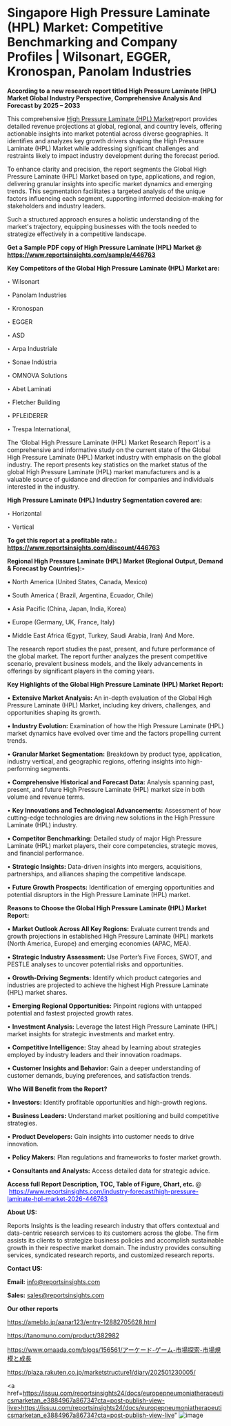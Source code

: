 # Singapore High Pressure Laminate (HPL) Market: Competitive Benchmarking and Company Profiles | Wilsonart, EGGER, Kronospan, Panolam Industries

<strong>According to a new research report titled High Pressure Laminate (HPL) Market Global Industry Perspective, Comprehensive Analysis And Forecast by 2025 – 2033</strong>

This comprehensive <a href=https://www.reportsinsights.com/sample/446763>High Pressure Laminate (HPL) Market</a>report provides detailed revenue projections at global, regional, and country levels, offering actionable insights into market potential across diverse geographies. It identifies and analyzes key growth drivers shaping the High Pressure Laminate (HPL) Market while addressing significant challenges and restraints likely to impact industry development during the forecast period.

To enhance clarity and precision, the report segments the Global High Pressure Laminate (HPL) Market based on type, applications, and region, delivering granular insights into specific market dynamics and emerging trends. This segmentation facilitates a targeted analysis of the unique factors influencing each segment, supporting informed decision-making for stakeholders and industry leaders.

Such a structured approach ensures a holistic understanding of the market's trajectory, equipping businesses with the tools needed to strategize effectively in a competitive landscape.

<strong>Get a Sample PDF copy of High Pressure Laminate (HPL) Market </strong><strong>@<a href=https://www.reportsinsights.com/sample/446763 style=color:#0000ff;> https://www.reportsinsights.com/sample/446763</a></strong></font>

<strong>Key Competitors of the Global High Pressure Laminate (HPL) Market are:</strong>

‣ Wilsonart

‣ Panolam Industries

‣ Kronospan

‣ EGGER

‣ ASD

‣ Arpa Industriale

‣ Sonae Indústria

‣ OMNOVA Solutions

‣ Abet Laminati

‣ Fletcher Building

‣ PFLEIDERER

‣ Trespa International,

The ‘Global High Pressure Laminate (HPL) Market Research Report’ is a comprehensive and informative study on the current state of the Global High Pressure Laminate (HPL) Market industry with emphasis on the global industry. The report presents key statistics on the market status of the global High Pressure Laminate (HPL) market manufacturers and is a valuable source of guidance and direction for companies and individuals interested in the industry.

<strong>High Pressure Laminate (HPL) Industry Segmentation covered are:</strong>

‣ Horizontal

‣ Vertical

<strong>To get this report at a profitable rate.: <a href=https://www.reportsinsights.com/discount/446763 style=color:#0000ff;>https://www.reportsinsights.com/discount/446763</a></strong></font>

<strong>Regional High Pressure Laminate (HPL) Market (Regional Output, Demand &amp; Forecast by Countries):-</strong>

• North America (United States, Canada, Mexico)

• South America ( Brazil, Argentina, Ecuador, Chile)

• Asia Pacific (China, Japan, India, Korea)

• Europe (Germany, UK, France, Italy)

• Middle East Africa (Egypt, Turkey, Saudi Arabia, Iran) And More.

The research report studies the past, present, and future performance of the global market. The report further analyzes the present competitive scenario, prevalent business models, and the likely advancements in offerings by significant players in the coming years.

<strong>Key Highlights of the Global High Pressure Laminate (HPL) Market Report:</strong>

• <strong>Extensive Market Analysis:</strong> An in-depth evaluation of the Global High Pressure Laminate (HPL) Market, including key drivers, challenges, and opportunities shaping its growth.

• <strong>Industry Evolution:</strong> Examination of how the High Pressure Laminate (HPL) market dynamics have evolved over time and the factors propelling current trends.

• <strong>Granular Market Segmentation:</strong> Breakdown by product type, application, industry vertical, and geographic regions, offering insights into high-performing segments.

• <strong>Comprehensive Historical and Forecast Data:</strong> Analysis spanning past, present, and future High Pressure Laminate (HPL) market size in both volume and revenue terms.

• <strong>Key Innovations and Technological Advancements:</strong> Assessment of how cutting-edge technologies are driving new solutions in the High Pressure Laminate (HPL) industry.

• <strong>Competitor Benchmarking:</strong> Detailed study of major High Pressure Laminate (HPL) market players, their core competencies, strategic moves, and financial performance.

• <strong>Strategic Insights:</strong> Data-driven insights into mergers, acquisitions, partnerships, and alliances shaping the competitive landscape.

• <strong>Future Growth Prospects:</strong> Identification of emerging opportunities and potential disruptors in the High Pressure Laminate (HPL) market.

<strong>Reasons to Choose the Global High Pressure Laminate (HPL) Market Report:</strong>

• <strong>Market Outlook Across All Key Regions:</strong> Evaluate current trends and growth projections in established High Pressure Laminate (HPL) markets (North America, Europe) and emerging economies (APAC, MEA).

• <strong>Strategic Industry Assessment:</strong> Use Porter’s Five Forces, SWOT, and PESTLE analyses to uncover potential risks and opportunities.

• <strong>Growth-Driving Segments:</strong> Identify which product categories and industries are projected to achieve the highest High Pressure Laminate (HPL) market shares.

• <strong>Emerging Regional Opportunities:</strong> Pinpoint regions with untapped potential and fastest projected growth rates.

• <strong>Investment Analysis:</strong> Leverage the latest High Pressure Laminate (HPL) market insights for strategic investments and market entry.

• <strong>Competitive Intelligence:</strong> Stay ahead by learning about strategies employed by industry leaders and their innovation roadmaps.

• <strong>Customer Insights and Behavior:</strong> Gain a deeper understanding of customer demands, buying preferences, and satisfaction trends.

<strong>Who Will Benefit from the Report?</strong>

• <strong>Investors:</strong> Identify profitable opportunities and high-growth regions.

• <strong>Business Leaders:</strong> Understand market positioning and build competitive strategies.

• <strong>Product Developers:</strong> Gain insights into customer needs to drive innovation.

• <strong>Policy Makers:</strong> Plan regulations and frameworks to foster market growth.

• <strong>Consultants and Analysts:</strong> Access detailed data for strategic advice.
</ul>
<strong>Access full Report Description, TOC, Table of Figure, Chart, etc. </strong>@  <a href=https://www.reportsinsights.com/industry-forecast/high-pressure-laminate-hpl-market-2026-446763 style=color:#0000ff;>https://www.reportsinsights.com/industry-forecast/high-pressure-laminate-hpl-market-2026-446763</a></font>

<strong><strong>About US</strong>:</strong>

Reports Insights is the leading research industry that offers contextual and data-centric research services to its customers across the globe. The firm assists its clients to strategize business policies and accomplish sustainable growth in their respective market domain. The industry provides consulting services, syndicated research reports, and customized research reports.

<strong>Contact US:</strong>

<p class=""""><b>Email:</b> <a href=mailto:info@reportsinsights.com>info@reportsinsights.com</a></p>
<p class=""""><b>Sales:</b> <a href=mailto:sales@reportsinsights.com>sales@reportsinsights.com</a></p>

<strong>Our other reports</strong>

<a href=https://ameblo.jp/aanar123/entry-12882705628.html>https://ameblo.jp/aanar123/entry-12882705628.html</a>

<a href=https://tanomuno.com/product/382982>https://tanomuno.com/product/382982</a>

<a href=https://www.omaada.com/blogs/156561/アーケード-ゲーム-市場探索-市場規模と成長>https://www.omaada.com/blogs/156561/アーケード-ゲーム-市場探索-市場規模と成長</a>

<a href=https://plaza.rakuten.co.jp/marketstructure1/diary/202501230005/>https://plaza.rakuten.co.jp/marketstructure1/diary/202501230005/</a>

<a href=https://issuu.com/reportsinsights24/docs/europepneumoniatherapeuticsmarketan_e3884967a86734?cta=post-publish-view-live>https://issuu.com/reportsinsights24/docs/europepneumoniatherapeuticsmarketan_e3884967a86734?cta=post-publish-view-live</a>"
![image](https://github.com/user-attachments/assets/0be7d180-ae43-4099-b1a1-d992227b5d8f)
